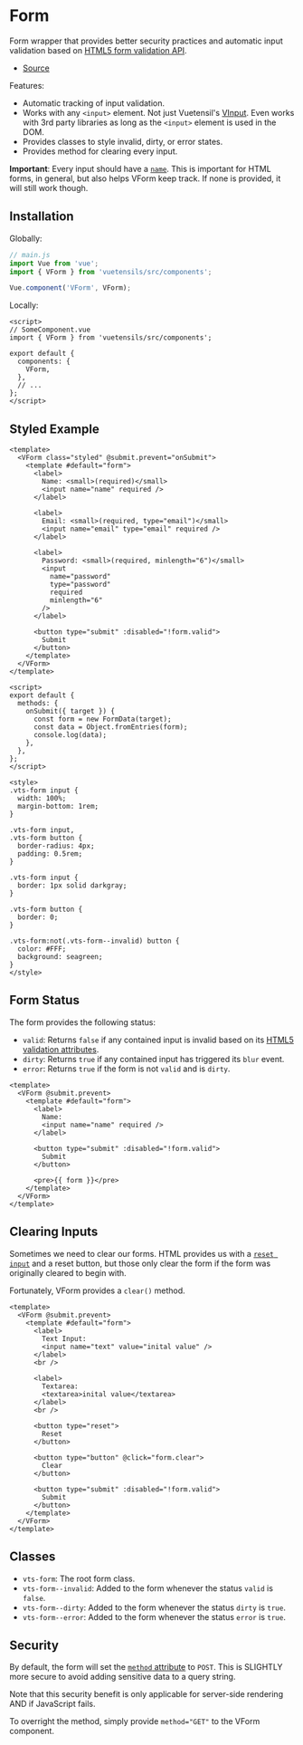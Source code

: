# Form

Form wrapper that provides better security practices and automatic input validation based on [HTML5 form validation API](https://developer.mozilla.org/en-US/docs/Learn/Forms/Form_validation).

- [Source](https://github.com/AustinGil/vuetensils/blob/master/src/components/VForm/VForm.vue)

Features:

- Automatic tracking of input validation.
- Works with any `<input>` element. Not just Vuetensil's [VInput](https://vuetensils.stegosource.com/components/input.html). Even works with 3rd party libraries as long as the `<input>` element is used in the DOM.
- Provides classes to style invalid, dirty, or error states.
- Provides method for clearing every input.

**Important**: Every input should have a [`name`](https://www.w3schools.com/TAGS/att_input_name.asp). This is important for HTML forms, in general, but also helps VForm keep track. If none is provided, it will still work though.

## Installation

Globally:

```js
// main.js
import Vue from 'vue';
import { VForm } from 'vuetensils/src/components';

Vue.component('VForm', VForm);
```

Locally:

```vue
<script>
// SomeComponent.vue
import { VForm } from 'vuetensils/src/components';

export default {
  components: {
    VForm,
  },
  // ...
};
</script>
```

## Styled Example

```vue live
<template>
  <VForm class="styled" @submit.prevent="onSubmit">
    <template #default="form">
      <label>
        Name: <small>(required)</small>
        <input name="name" required />
      </label>

      <label>
        Email: <small>(required, type="email")</small>
        <input name="email" type="email" required />
      </label>

      <label>
        Password: <small>(required, minlength="6")</small>
        <input
          name="password"
          type="password"
          required
          minlength="6"
        />
      </label>

      <button type="submit" :disabled="!form.valid">
        Submit
      </button>
    </template>
  </VForm>
</template>

<script>
export default {
  methods: {
    onSubmit({ target }) {
      const form = new FormData(target);
      const data = Object.fromEntries(form);
      console.log(data);
    },
  },
};
</script>

<style>
.vts-form input {
  width: 100%;
  margin-bottom: 1rem;
}

.vts-form input,
.vts-form button {
  border-radius: 4px;
  padding: 0.5rem;
}

.vts-form input {
  border: 1px solid darkgray;
}

.vts-form button {
  border: 0;
}

.vts-form:not(.vts-form--invalid) button {
  color: #FFF;
  background: seagreen;
}
</style>
```

## Form Status

The form provides the following status:

- `valid`: Returns `false` if any contained input is invalid based on its [HTML5 validation attributes](https://developer.mozilla.org/en-US/docs/Learn/Forms/Form_validation).
- `dirty`: Returns `true` if any contained input has triggered its `blur` event.
- `error`: Returns `true` if the form is not `valid` and is `dirty`.

```vue live
<template>
  <VForm @submit.prevent>
    <template #default="form">
      <label>
        Name:
        <input name="name" required />
      </label>

      <button type="submit" :disabled="!form.valid">
        Submit
      </button>

      <pre>{{ form }}</pre>
    </template>
  </VForm>
</template>
```

## Clearing Inputs

Sometimes we need to clear our forms. HTML provides us with a [`reset input`](https://www.w3schools.com/tags/att_input_type_reset.asp) and a reset button, but those only clear the form if the form was originally cleared to begin with.

Fortunately, VForm provides a `clear()` method.

```vue live
<template>
  <VForm @submit.prevent>
    <template #default="form">
      <label>
        Text Input:
        <input name="text" value="inital value" />
      </label>
      <br />

      <label>
        Textarea:
        <textarea>inital value</textarea>
      </label>
      <br />

      <button type="reset">
        Reset
      </button>

      <button type="button" @click="form.clear">
        Clear
      </button>

      <button type="submit" :disabled="!form.valid">
        Submit
      </button>
    </template>
  </VForm>
</template>
```

## Classes

- `vts-form`: The root form class.
- `vts-form--invalid`: Added to the form whenever the status `valid` is `false`.
- `vts-form--dirty`: Added to the form whenever the status `dirty` is `true`.
- `vts-form--error`: Added to the form whenever the status `error` is `true`.

## Security

By default, the form will set the [`method` attribute](https://developer.mozilla.org/en-US/docs/Learn/Forms/Sending_and_retrieving_form_data) to `POST`. This is SLIGHTLY more secure to avoid adding sensitive data to a query string.

Note that this security benefit is only applicable for server-side rendering AND if JavaScript fails.

To overright the method, simply provide `method="GET"` to the VForm component.
